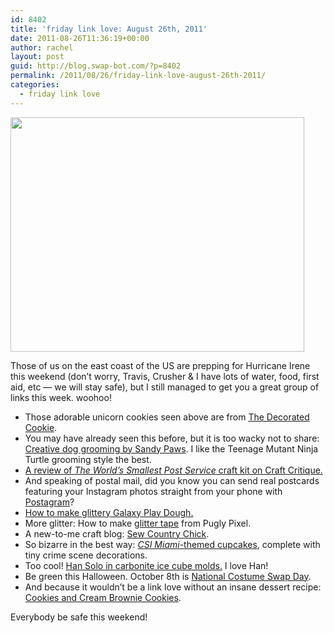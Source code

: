 ```yaml
---
id: 8402
title: 'friday link love: August 26th, 2011'
date: 2011-08-26T11:36:19+00:00
author: rachel
layout: post
guid: http://blog.swap-bot.com/?p=8402
permalink: /2011/08/26/friday-link-love-august-26th-2011/
categories:
  - friday link love
---
```

[<img src="http://blog.swap-bot.com/wp-content/uploads/2011/08/thedecoratedcookie.jpg" alt="" title="thedecoratedcookie" width="470" height="375" class="alignnone size-full wp-image-8403" srcset="http://blog.swap-bot.com/wp-content/uploads/2011/08/thedecoratedcookie-300x239.jpg 300w, http://blog.swap-bot.com/wp-content/uploads/2011/08/thedecoratedcookie.jpg 470w" sizes="(max-width: 470px) 100vw, 470px" />](http://www.thedecoratedcookieblog.com/2011/08/more-rainbows-and-unicorns-cookies-and.html)

Those of us on the east coast of the US are prepping for Hurricane Irene this weekend (don&#8217;t worry, Travis, Crusher & I have lots of water, food, first aid, etc &#8212; we will stay safe), but I still managed to get you a great group of links this week. woohoo! 

  * Those adorable unicorn cookies seen above are from [The Decorated Cookie](http://www.thedecoratedcookieblog.com/2011/08/more-rainbows-and-unicorns-cookies-and.html).
  * You may have already seen this before, but it is too wacky not to share: [Creative dog grooming by Sandy Paws](http://www.pinkcoyote.net/creativegrooming.html). I like the Teenage Mutant Ninja Turtle grooming style the best.
  * [A review of _The World&#8217;s Smallest Post Service_ craft kit on Craft Critique.](http://www.craftcritique.com/2011/08/vendor-spotlight-worlds-smallest-post.html)
  * And speaking of postal mail, did you know you can send real postcards featuring your Instagram photos straight from your phone with [Postagram](http://postagramapp.com/)? 
  * [How to make glittery Galaxy Play Dough.](http://fairydustteaching.blogspot.com/2011/05/galaxy-playdough.html)
  * More glitter: How to make [glitter tape](http://www.puglypixel.com/2011/06/28/stardust-part-1-diy-glitter-tape/) from Pugly Pixel.
  * A new-to-me craft blog: [Sew Country Chick](http://sewcountrychick.blogspot.com/).
  * So bizarre in the best way: [_CSI Miami_-themed cupcakes](http://blog.craftzine.com/archive/2011/08/csi_miami_cupcakes.html), complete with tiny crime scene decorations.
  * Too cool! [Han Solo in carbonite ice cube molds.](http://www.amazon.com/exec/obidos/ASIN/B004R7S9I2/ref=nosim/0sil8) I love Han!
  * Be green this Halloween. October 8th is [National Costume Swap Day](http://www.greenhalloween.org/CostumeSwap/index.html).
  * And because it wouldn&#8217;t be a link love without an insane dessert recipe: [Cookies and Cream Brownie Cookies](http://www.bakersroyale.com/cookies/cookies-cream-brownie-cookies/).

Everybody be safe this weekend!